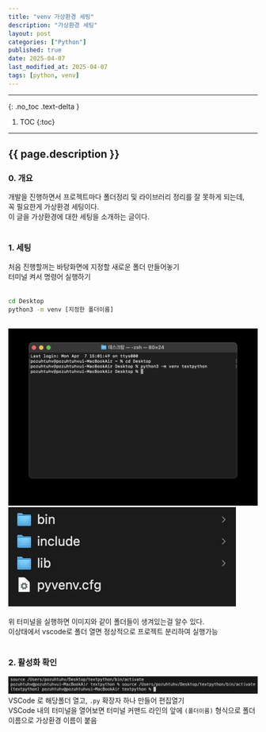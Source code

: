 ```yaml
---
title: "venv 가상환경 세팅"
description: "가상환경 세팅"
layout: post
categories: ["Python"]
published: true
date: 2025-04-07
last_modified_at: 2025-04-07
tags: [python, venv]
---
```

---
{: .no_toc .text-delta }

1. TOC
{:toc}
---

<!-- 글의 제목은 ##
    나머지 큰 제목은 ###
    이후 나머지는 3개이상 -->

## {{ page.description }}

### 0. 개요
개발을 진행하면서 프로젝트마다 폴더정리 및 라이브러리 정리를 잘 못하게 되는데,<br>
꼭 필요한게 가상환경 세팅이다.<br>
이 글을 가상환경에 대한 세팅을 소개하는 글이다.<br>
<br>

### 1. 세팅
처음 진행할꺼는 바탕화면에 지정할 새로운 폴더 만들어놓기<br>
터미널 켜서 명령어 실행하기<br>
<br>
```cmd
cd Desktop
python3 -m venv [지정한 폴더이름]
```
<br>
<div class="image-gallery cols-2">
    <img src ='/assets/img/2025-04-07-python-venv-1.webp' alt='venv-1'>
    <img src ='/assets/img/2025-04-07-python-venv-2.webp' alt='venv-2'>
</div>
<br>
위 터미널을 실행하면 이미지와 같이 폴더들이 생겨있는걸 알수 있다.<br>
이상태에서 vscode로 폴더 열면 정상적으로 프로젝트 분리하여 실행가능<br>
<br>

### 2. 활성화 확인
![python-venv-3](/assets/img/2025-04-07-python-venv-3.webp)<br>
VSCode 로 해당폴더 열고, `.py` 확장자 하나 만들어 편집열기<br>
VSCode 내의 터미널을 열어보면 터미널 커맨드 라인의 앞에 `(폴더이름)` 형식으로 폴더 이름으로 가상환경 이름이 붙음<br>
<br>